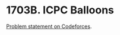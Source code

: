 # 1703B. ICPC Balloons

[Problem statement on Codeforces](https://codeforces.com/problemset/problem/1703/B?locale=en).